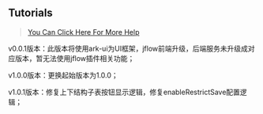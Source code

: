 ## Tutorials

> [You Can Click Here For More Help](https://gitee.com/bojun_front_end/r3-project-template/wikis/burgeon-r3)
>

v0.0.1版本：此版本将使用ark-ui为UI框架，jflow前端升级，后端服务未升级成对应版本，暂无法使用jflow插件相关功能；

v1.0.0版本：更换起始版本为1.0.0；

v1.0.1版本：修复上下结构子表按钮显示逻辑，修复enableRestrictSave配置逻辑；
